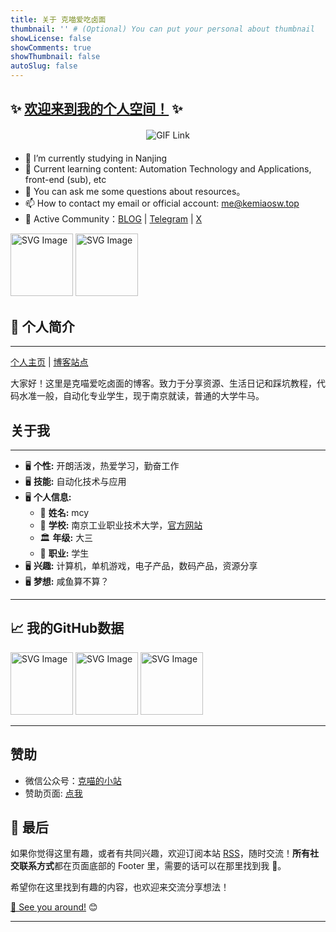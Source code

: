 ```yaml
---
title: 关于 克喵爱吃卤面
thumbnail: '' # (Optional) You can put your personal about thumbnail
showLicense: false
showComments: true
showThumbnail: false
autoSlug: false
---
```


## ✨ <u>欢迎来到我的个人空间！</u> ✨

<div style="text-align: center; margin: 20px 0;">
  <a href="https://blog-v3.kemeow.top/">
    <img 
      src="https://media.giphy.com/media/SWoSkN6DxTszqIKEqv/giphy.gif" 
      alt="GIF Link" 
      height="275" 
      style="max-width: 100%; height: auto; display: inline-block;"
    />
  </a>
</div>

- 🔭 I’m currently studying in Nanjing
- 🌱 Current learning content: Automation Technology and Applications, front-end (sub), etc
- 💬 You can ask me some questions about resources。
- 📫 How to contact my email or official account: me@kemiaosw.top
- 🍉 Active Community：[BLOG](https://blog-v3.kemeow.top) | [Telegram](https://t.me/KemiaoJun) | [X](https://x.com/kemiaosw/)

<img src="/images/hello.svg" alt="SVG Image" width="100" height="100" />

<img src="/images/jieshao.svg" alt="SVG Image" width="100" height="100" />

## 👋 个人简介

---

[个人主页](https://kemiao.online) | [博客站点](https://blog-v3.kemeow.top)

大家好！这里是克喵爱吃卤面的博客。致力于分享资源、生活日记和踩坑教程，代码水准一般，自动化专业学生，现于南京就读，普通的大学牛马。

## 关于我

---

- 🖥 **个性:** 开朗活泼，热爱学习，勤奋工作
- 🖥 **技能:** 自动化技术与应用
- 🖥 **个人信息:**
  - 🧑 **姓名:** mcy
  - 🏫 **学校:** 南京工业职业技术大学，[官方网站](https://www.niit.edu.cn/)
  - 🏛️ **年级:** 大三
  - 👷 **职业:** 学生
- 🖥 **兴趣:** 计算机，单机游戏，电子产品，数码产品，资源分享
- 🖥 **梦想:** 咸鱼算不算？

---

## 📈 我的GitHub数据

<img src="/images/github-stats.svg" alt="SVG Image" width="100" height="100" />

<img src="/images/graph.svg" alt="SVG Image" width="100" height="100" />

<img src="/images/xiuxian.svg" alt="SVG Image" width="100" height="100" />

---

## 赞助

- 微信公众号：[克喵的小站](https://wechat.kemeow.top/)
- 赞助页面: [点我](https://donate.kemeow.top/)

## 🎤 最后

如果你觉得这里有趣，或者有共同兴趣，欢迎订阅本站 [RSS](/feed.xml)，随时交流！**所有社交联系方式**都在页面底部的 Footer 里，需要的话可以在那里找到我 💌。

希望你在这里找到有趣的内容，也欢迎来交流分享想法！

<u>👋 See you around!</u> 😊

---
